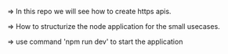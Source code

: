 => In this repo we will see how to create https apis.


=> How to structurize the node application for the small usecases.


=> use command 'npm run dev' to start the application
   
